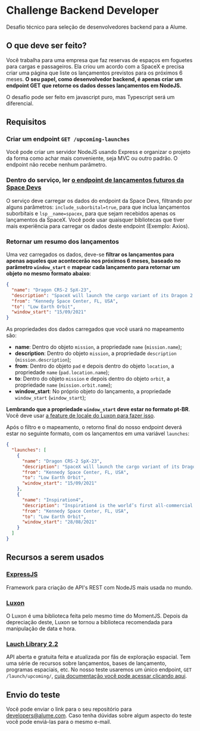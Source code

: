 # Challenge Backend Developer
Desafio técnico para seleção de desenvolvedores backend para a Alume. 

## O que deve ser feito?
Você trabalha para uma empresa que faz reservas de espaços em foguetes para cargas e passageiros. Ela criou um acordo com a SpaceX e precisa criar uma página que liste os lançamentos previstos para os próximos 6 meses. **O seu papel, como desenvolvedor backend, é apenas criar um endpoint GET que retorne os dados desses lançamentos em NodeJS.**

O desafio pode ser feito em javascript puro, mas Typescript será um diferencial.
  
## Requisitos
### Criar um endpoint `GET /upcoming-launches`
Você pode criar um servidor NodeJS usando Express e organizar o projeto da forma como achar mais conveniente, seja MVC ou outro padrão. O endpoint não recebe nenhum parâmetro.

### Dentro do serviço, ler [o endpoint de lançamentos futuros da Space Devs](https://ll.thespacedevs.com/2.2.0/swagger#operations-launch-launch_upcoming_list)
O serviço deve carregar os dados do endpoint da Space Devs, filtrando por alguns parâmetros: `include_suborbital=true`, para que inclua lançamentos suborbitais e `lsp__name=spacex`, para que sejam recebidos apenas os lançamentos da SpaceX. Você pode usar quaisquer bibliotecas que tiver mais experiência para carregar os dados deste endpoint (Exemplo: Axios).

### Retornar um resumo dos lançamentos

Uma vez carregados os dados, deve-se **filtrar os lançamentos para apenas aqueles que acontecerão nos próximos 6 meses, baseado no parâmetro `window_start`** e **mapear cada lançamento para retornar um objeto no mesmo formato abaixo**:

```json
{
  "name": "Dragon CRS-2 SpX-23",
  "description": "SpaceX will launch the cargo variant of its Dragon 2 spacecraft on their 23rd commercial resupply services mission to the International Space Station.",
  "from": "Kennedy Space Center, FL, USA",
  "to": "Low Earth Orbit",
  "window_start": "15/09/2021"
}
```

As propriedades dos dados carregados que você usará no mapeamento são:

* **name**: Dentro do objeto `mission`, a propriedade `name` (`mission.name`);
* **description**: Dentro do objeto `mission`, a propriedade `description` (`mission.description`);
* **from**: Dentro do objeto `pad` e depois dentro do objeto `location`, a propriedade `name` (`pad.location.name`);
* **to**: Dentro do objeto `mission` e depois dentro do objeto `orbit`, a propriedade `name` (`mission.orbit.name`);
* **window_start**: No próprio objeto do lançamento, a propriedade `window_start` (`window_start`);

**Lembrando que a propriedade `window_start` deve estar no formato pt-BR**. Você deve usar [a feature de locale do Luxon para fazer isso](https://moment.github.io/luxon/#/formatting?id=intl-1).

Após o filtro e o mapeamento, o retorno final do nosso endpoint deverá estar no seguinte formato, com os lançamentos em uma variável `launches`:

```json
{
  "launches": [
    {
      "name": "Dragon CRS-2 SpX-23",
      "description": "SpaceX will launch the cargo variant of its Dragon 2 spacecraft on their 23rd commercial resupply services mission to the International Space Station.",
      "from": "Kennedy Space Center, FL, USA",
      "to": "Low Earth Orbit",
      "window_start": "15/09/2021"
    },
    {
      "name": "Inspiration4",
      "description": "Inspiration4 is the world’s first all-commercial astronaut mission to orbit. Jared Isaacman, founder and CEO of Shift4 Payments, is donating the three seats alongside him aboard Dragon to individuals from the general public.",
      "from": "Kennedy Space Center, FL, USA",
      "to": "Low Earth Orbit",
      "window_start": "28/08/2021"
    }
  ]
}
```

## Recursos a serem usados

### [ExpressJS](https://expressjs.com/)
Framework para criação de API's REST com NodeJS mais usada no mundo. 

### [Luxon](https://github.com/moment/luxon)
O Luxon é uma biblioteca feita pelo mesmo time do MomentJS. Depois da depreciação deste, Luxon se tornou a biblioteca recomendada para manipulação de data e hora.

### [Lauch Library 2.2](https://ll.thespacedevs.com/2.2.0/swagger#operations-launch-launch_upcoming_list)
API aberta e gratuita feita e atualizada por fãs de exploração espacial. Tem uma série de recursos sobre lançamentos, bases de lançamento, programas espaciais, etc. No nosso teste usaremos um único endpoint, `GET /launch/upcoming/`, [cuja documentação você pode acessar clicando aqui](https://ll.thespacedevs.com/2.2.0/swagger#operations-launch-launch_upcoming_list).

## Envio do teste

Você pode enviar o link para o seu repositório para developers@alume.com. Caso tenha dúvidas sobre algum aspecto do teste você pode enviá-las para o mesmo e-mail.
